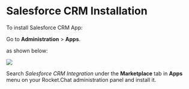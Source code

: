 # Salesforce CRM Installation

To install Salesforce CRM App:

Go to **Administration** > **Apps**.

as shown below:

![](<../../../../.gitbook/assets/2021-11-20\_23-29-48 (1) (1) (1) (1) (12) (10) (1).png>)

Search _Salesforce CRM Integration_ under the **Marketplace** tab in **Apps** menu on your Rocket.Chat administration panel and install it.
